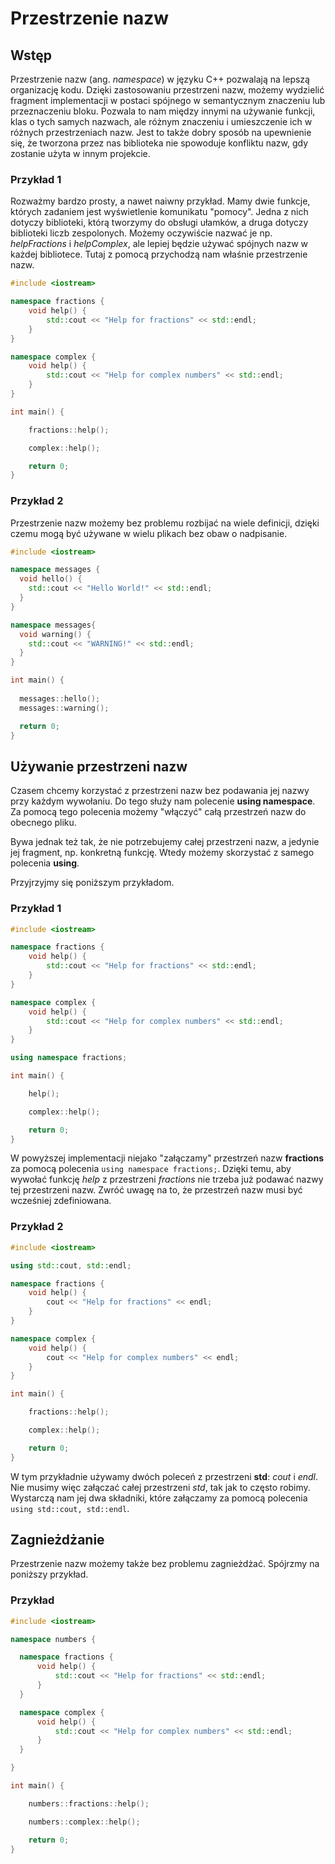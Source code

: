 # Przestrzenie nazw

## Wstęp

Przestrzenie nazw (ang. *namespace*) w języku C++ pozwalają na lepszą organizację kodu.
Dzięki zastosowaniu przestrzeni nazw, możemy wydzielić fragment implementacji w postaci spójnego w semantycznym znaczeniu lub przeznaczeniu bloku.
Pozwala to nam między innymi na używanie funkcji, klas o tych samych nazwach, ale różnym znaczeniu i umieszczenie ich w różnych przestrzeniach nazw.
Jest to także dobry sposób na upewnienie się, że tworzona przez nas biblioteka nie spowoduje konfliktu nazw, gdy zostanie użyta w innym projekcie.

### Przykład 1

Rozważmy bardzo prosty, a nawet naiwny przykład. 
Mamy dwie funkcje, których zadaniem jest wyświetlenie komunikatu "pomocy".
Jedna z nich dotyczy biblioteki, którą tworzymy do obsługi ułamków, a druga dotyczy biblioteki liczb zespolonych.
Możemy oczywiście nazwać je np. *helpFractions* i *helpComplex*, ale lepiej będzie używać spójnych nazw w każdej bibliotece.
Tutaj z pomocą przychodzą nam właśnie przestrzenie nazw.

```cpp
#include <iostream>

namespace fractions {
    void help() {
        std::cout << "Help for fractions" << std::endl;
    }
}

namespace complex {
    void help() {
        std::cout << "Help for complex numbers" << std::endl;
    }
}

int main() {

    fractions::help();

    complex::help();

    return 0;
}
```

### Przykład 2

Przestrzenie nazw możemy bez problemu rozbijać na wiele definicji, dzięki czemu mogą być używane w wielu plikach bez obaw o nadpisanie.

```cpp
#include <iostream>

namespace messages {
  void hello() {
    std::cout << "Hello World!" << std::endl;
  }
}

namespace messages{
  void warning() { 
    std::cout << "WARNING!" << std::endl;
  }
}

int main() {
  
  messages::hello();
  messages::warning();

  return 0;
} 
```

## Używanie przestrzeni nazw

Czasem chcemy korzystać z przestrzeni nazw bez podawania jej nazwy przy każdym wywołaniu.
Do tego służy nam polecenie **using namespace**.
Za pomocą tego polecenia możemy "włączyć" całą przestrzeń nazw do obecnego pliku.

Bywa jednak też tak, że nie potrzebujemy całej przestrzeni nazw, a jedynie jej fragment, np. konkretną funkcję.
Wtedy możemy skorzystać z samego polecenia **using**. 

Przyjrzyjmy się poniższym przykładom.

### Przykład 1

```cpp
#include <iostream>

namespace fractions {
    void help() {
        std::cout << "Help for fractions" << std::endl;
    }
}

namespace complex {
    void help() {
        std::cout << "Help for complex numbers" << std::endl;
    }
}

using namespace fractions;

int main() {

    help();

    complex::help();

    return 0;
}
```

W powyższej implementacji niejako "załączamy" przestrzeń nazw **fractions** za pomocą polecenia `using namespace fractions;`.
Dzięki temu, aby wywołać funkcję *help* z przestrzeni *fractions* nie trzeba już podawać nazwy tej przestrzeni nazw.
Zwróć uwagę na to, że przestrzeń nazw musi być wcześniej zdefiniowana.

### Przykład 2

```cpp
#include <iostream>

using std::cout, std::endl;

namespace fractions {
    void help() {
        cout << "Help for fractions" << endl;
    }
}

namespace complex {
    void help() {
        cout << "Help for complex numbers" << endl;
    }
}

int main() {

    fractions::help();

    complex::help();

    return 0;
}
```

W tym przykładnie używamy dwóch poleceń z przestrzeni **std**: *cout* i *endl*.
Nie musimy więc załączać całej przestrzeni *std*, tak jak to często robimy.
Wystarczą nam jej dwa składniki, które załączamy za pomocą polecenia `using std::cout, std::endl`.

## Zagnieżdżanie

Przestrzenie nazw możemy także bez problemu zagnieżdżać.
Spójrzmy na poniższy przykład.

### Przykład

```cpp
#include <iostream>

namespace numbers {

  namespace fractions {
      void help() {
          std::cout << "Help for fractions" << std::endl;
      }
  }

  namespace complex {
      void help() {
          std::cout << "Help for complex numbers" << std::endl;
      }
  }

}

int main() {

    numbers::fractions::help();

    numbers::complex::help();

    return 0;
}
```